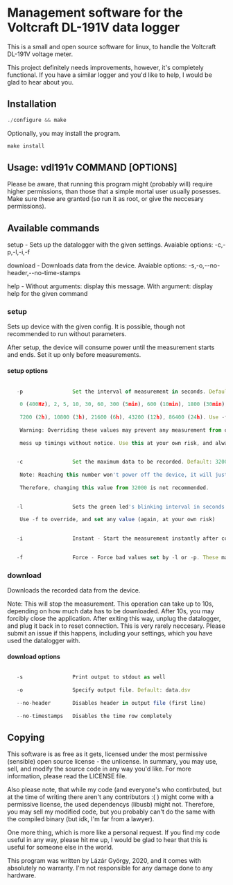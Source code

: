 # Management software for the Voltcraft DL-191V data logger
This is a small and open source software for linux, to handle the Voltcraft DL-191V voltage meter.

This project definitely needs improvements, however, it's completely functional. If you have a similar logger and you'd like to help, I would be glad to hear about you.

## Installation 
```javascript codeblock1
./configure && make
```
Optionally, you may install the program.
```javascript codeblock2
make install
```

## Usage: vdl191v COMMAND [OPTIONS]

Please be aware, that running this program might (probably will) require higher permissions, than those that a simple mortal user usually posesses. Make sure these are granted (so run it as root, or give the neccesary permissions).

## Available commands

setup - Sets up the datalogger with the given settings. Avaiable options: -c,-p,-l,-i,-f

download - Downloads data from the device. Avaiable options: -s,-o,--no-header,--no-time-stamps

help - Without arguments: display this message. With argument: display help for the given command

### setup

Sets up device with the given config. It is possible, though not recommended to run without parameters.

After setup, the device will consume power until the measurement starts and ends. Set it up only before measurements.

#### setup options
```javascript codeblock3

   -p                Set the interval of measurement in seconds. Default: 2. Correct values are:
   
    0 (400Hz), 2, 5, 10, 30, 60, 300 (5min), 600 (10min), 1800 (30min), 3600 (1h),
                     
    7200 (2h), 10800 (3h), 21600 (6h), 43200 (12h), 86400 (24h). Use -f to override these.
                     
    Warning: Overriding these values may prevent any measurement from occuring, or it may
                     
    mess up timings without notice. Use this at your own risk, and always test it first.
                     

   -c                Set the maximum data to be recorded. Default: 32000. Correct interval: [500,32000]
   
    Note: Reaching this number won't power off the device, it will just cause it to stop recording.
                     
    Therefore, changing this value from 32000 is not recommended.
                     

   -l                Sets the green led's blinking interval in seconds. Default: 10. Correct values: 10,20,30.
   
    Use -f to override, and set any value (again, at your own risk)
                     

   -i                Instant - Start the measurement instantly after configuring the device. (Default: button press)
   

   -f                Force - Force bad values set by -l or -p. These may, or may not work.
```


### download

Downloads the recorded data from the device.

Note: This will stop the measurement. This operation can take up to 10s, depending on how much data has to be downloaded. After 10s, you may forcibly close the application. After exiting this way, unplug the datalogger, and plug it back in to reset connection. This is very rarely neccesary. Please submit an issue if this happens, including your settings, which you have used the datalogger with.

#### download options
```javascript codeblock4

   -s                Print output to stdout as well
   
   -o                Specify output file. Default: data.dsv
   
   --no-header       Disables header in output file (first line)
   
   --no-timestamps   Disables the time row completely
```
## Copying

This software is as free as it gets, licensed under the most permissive (sensible) open source license - the unlicense. In summary, you may use, sell, and modify the source code in any way you'd like. For more information, please read the LICENSE file.

Also please note, that while my code (and everyone's who contirbuted, but at the time of writing there aren't any contributors :( ) might come with a permissive license, the used dependencys (libusb) might not. Therefore, you may sell my modified code, but you probably can't do the same with the compiled binary (but idk, I'm far from a lawyer).

One more thing, which is more like a personal request. If you find my code useful in any way, please hit me up, I would be glad to hear that this is useful for someone else in the world.

This program was written by Lázár György, 2020, and it comes with absolutely no warranty. I'm not responsible for any damage done to any hardware.
